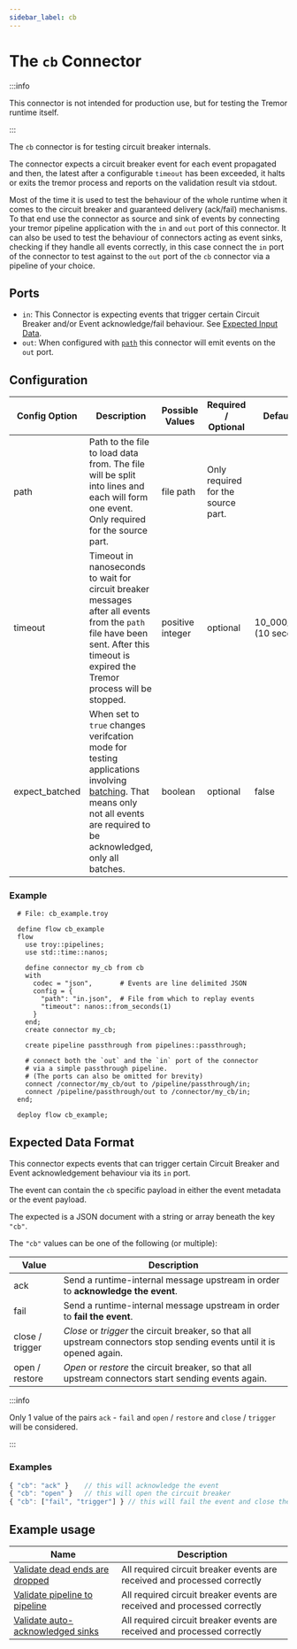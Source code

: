 ```yaml
---
sidebar_label: cb
---
```


# The `cb` Connector

:::info

This connector is not intended for production use, but for testing the Tremor runtime itself.

:::


The `cb` connector is for testing circuit breaker internals.

The connector expects a circuit breaker event for each event propagated
and then, the latest after a configurable `timeout` has been exceeded,
it halts or exits the tremor process and reports on the validation result via stdout.

Most of the time it is used to test the behaviour of the whole runtime when it comes to the circuit breaker and guaranteed delivery (ack/fail) mechanisms. To that end use the connector as source and sink of events by connecting your tremor pipeline application with the `in` and `out` port of this connector.
It can also be used to test the behaviour of connectors acting as event sinks, checking if they handle all events correctly, in this case connect the `in` port of the connector to test against to the `out` port of the `cb` connector via a pipeline of your choice.


## Ports

- `in`: This Connector is expecting events that trigger certain Circuit Breaker and/or Event acknowledge/fail behaviour. See [Expected Input Data](#expected-input-data).
- `out`: When configured with [`path`](#configuration) this connector will emit events on the `out` port.

## Configuration

| Config Option | Description | Possible Values | Required / Optional | Default Value |
| ------------- | ----------- | --------------- | ------------------- | ------------- | 
| path          | Path to the file to load data from. The file will be split into lines and each will form one event. Only required for the source part. | file path | Only required for the source part. | |
| timeout | Timeout in nanoseconds to wait for circuit breaker messages after all events from the `path` file have been sent. After this timeout is expired the Tremor process will be stopped. | positive integer | optional | 10_000_000_000 (10 seconds) |
| expect_batched | When set to `true` changes verifcation mode for testing applications involving [batching](../../language/queries/operators.md#generic::batch). That means only not all events are required to be acknowledged, only all batches. | boolean | optional | false |

### Example

```troy
  # File: cb_example.troy

  define flow cb_example
  flow
    use troy::pipelines;
    use std::time::nanos;

    define connector my_cb from cb
    with
      codec = "json",		# Events are line delimited JSON
      config = {
        "path": "in.json",	# File from which to replay events
        "timeout": nanos::from_seconds(1)
      }
    end;
    create connector my_cb;

    create pipeline passthrough from pipelines::passthrough;

    # connect both the `out` and the `in` port of the connector 
    # via a simple passthrough pipeline.
    # (The ports can also be omitted for brevity)
    connect /connector/my_cb/out to /pipeline/passthrough/in;
    connect /pipeline/passthrough/out to /connector/my_cb/in;
  end;

  deploy flow cb_example;
```

## Expected Data Format

This connector expects events that can trigger certain Circuit Breaker and Event acknowledgement behaviour via its `in` port.

The event can contain the `cb` specific payload in either the event metadata or the event payload.

The expected is a JSON document with a string or array beneath the key `"cb"`.

The `"cb"` values can be one of the following (or multiple):

| Value | Description |
| ----- | ----------- |
| ack   | Send a runtime-internal message upstream in order to **acknowledge the event**. |
| fail  | Send a runtime-internal message upstream in order to **fail the event**. |
| close / trigger | *Close* or *trigger* the circuit breaker, so that all upstream connectors stop sending events until it is opened again. |
| open / restore  | *Open* or *restore* the circuit breaker, so that all upstream connectors start sending events again. |

:::info

Only 1 value of the pairs `ack` - `fail` and `open` / `restore` and `close` / `trigger` will be considered.

:::

### Examples

```js
{ "cb": "ack" }    // this will acknowledge the event
{ "cb": "open" }   // this will open the circuit breaker
{ "cb": ["fail", "trigger"] } // this will fail the event and close the circuit breaker
```

## Example usage

|Name|Description|
|---|---|
|[Validate dead ends are dropped](https://github.com/tremor-rs/tremor-runtime/tree/main/tremor-cli/tests/integration/cb-drop-dead-ends)|All required circuit breaker events are received and processed correctly|
|[Validate pipeline to pipeline](https://github.com/tremor-rs/tremor-runtime/tree/main/tremor-cli/tests/integration/cb-pipeline-to-pipeline)|All required circuit breaker events are received and processed correctly|
|[Validate auto-acknowledged sinks](https://github.com/tremor-rs/tremor-runtime/tree/main/tremor-cli/tests/integration/cb-with-auto-ack-sink)|All required circuit breaker events are received and processed correctly|


